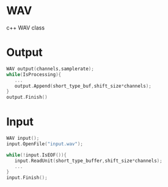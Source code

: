 # WAV  
c++ WAV class  
 
 
 # Output
 ```c++
 WAV output(channels,samplerate);
 while(IsProcessing){
    ...
    output.Append(short_type_buf,shift_size*channels);
 }
 output.Finish()
 ```
 
 # Input 
 ```c++
 WAV input();
 input.OpenFile("input.wav");
 
 while(!input.IsEOF()){
    input.ReadUnit(short_type_buffer,shift_size*channels);
    ...
 }
 input.Finish();
 
 ```
